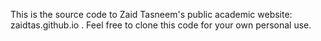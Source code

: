 This is the source code to Zaid Tasneem's public academic website: zaidtas.github.io . Feel free to clone this code for your own personal use.